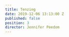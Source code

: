 ```yaml
---
title: Tenzing
date: 2019-12-06 13:13:00 Z
published: false
position: 3
director: Jennifer Peedom
---
```


